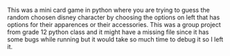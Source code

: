 This was a mini card game in python where you are trying to guess the random choosen disney character by choosing the options on left that has options for their apparences or their accessories.
This was a group project from grade 12 python class and it might have a missing file since it has some bugs while running but it would take so much time to debug it so I left it. 
